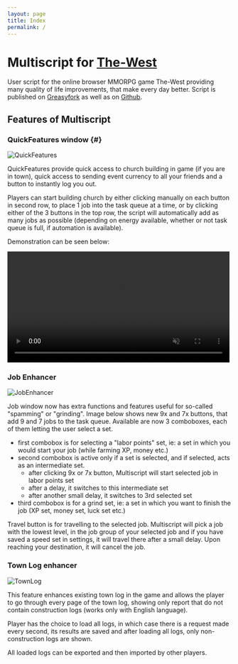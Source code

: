 ```yaml
---
layout: page
title: Index
permalink: /
---
```


# Multiscript for [The-West](https://the-west.net)

User script for the online browser MMORPG game The-West providing many
quality of life improvements, that make every day better. Script is published
on [Greasyfork](https://greasyfork.org/en/scripts/463488-multiscript-the-west) as well as on [Github](https://github.com/ra1g-eu/ra1g-eu.github.io).


## Features of Multiscript

### QuickFeatures window {#}

![QuickFeatures](https://ra1g.eu/multiscript/gp_quickFeatures.png "QuickFeatures window")

QuickFeatures provide quick access to church building in game (if you are in town),
quick access to sending event currency to all your friends and a button to instantly log you out.

Players can start building church by either clicking manually on each button in second row,
to place 1 job into the task queue at a time, or by clicking either of the 3 buttons
in the top row, the script will automatically add as many jobs as possible
(depending on energy available, whether or not task queue is full, if automation is available).

Demonstration can be seen below:

<video autoplay muted loop src="https://ra1g.eu/multiscript/gp_autoBuild.webm" width="500">
</video>

### Job Enhancer

![JobEnhancer](https://ra1g.eu/multiscript/gp_jobWindow.png "Job window")

Job window now has extra functions and features useful for so-called "spamming" or "grinding".
Image below shows new 9x and 7x buttons, that add 9 and 7 jobs to the task queue.
Available are now 3 comboboxes, each of them letting the user select a set.

- first combobox is for selecting a "labor points" set, ie: a set in which you would start your job (while farming XP, money etc.)
- second combobox is active only if a set is selected, and if selected, acts as an intermediate set.
    - after clicking 9x or 7x button, Multiscript will start selected job in labor points set
    - after a delay, it switches to this intermediate set
    - after another small delay, it switches to 3rd selected set
- third combobox is for a grind set, ie: a set in which you want to finish the job (XP set, money set, luck set etc.)

Travel button is for travelling to the selected job. Multiscript will pick a job with the
lowest level, in the job group of your selected job and if you have saved a speed set
in settings, it will travel there after a small delay. Upon reaching your
destination, it will cancel the job.

### Town Log enhancer

![TownLog](https://ra1g.eu/multiscript/gp_townLog.png "Town Log enhancer")


This feature enhances existing town log in the game and allows the player to
go through every page of the town log, showing only report that do not contain
construction logs (works only with English language).

Player has the choice to load all logs, in which case there is a request made
every second, its results are saved and after loading all logs, only non-construction
logs are shown. 

All loaded logs can be exported and then imported by other players.




